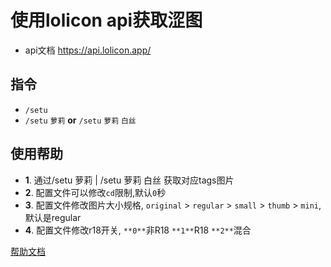 # 使用lolicon api获取涩图
- api文档 https://api.lolicon.app/

## 指令
- `/setu`
- `/setu` `萝莉` **or** `/setu` `萝莉` `白丝`

## 使用帮助

- **1**. 通过/setu 萝莉 | /setu 萝莉 白丝 获取对应tags图片
- **2**. 配置文件可以修改`cd`限制,默认`0`秒
- **3**. 配置文件修改图片大小规格, `original` > `regular` > `small` > `thumb` > `mini`, 默认是regular
- **4**. 配置文件修改r18开关, `**0**`非R18 `**1**`R18 `**2**`混合

[帮助文档](https://astrbot.soulter.top/center/docs/%E5%BC%80%E5%8F%91/%E6%8F%92%E4%BB%B6%E5%BC%80%E5%8F%91/
)